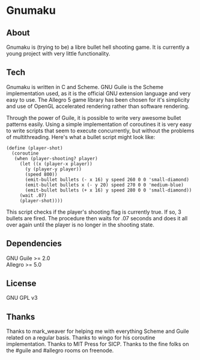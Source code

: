 Gnumaku
=======

About
-----
Gnumaku is (trying to be) a libre bullet hell shooting game. It is currently a young project with very little functionality.

Tech
----
Gnumaku is written in C and Scheme. GNU Guile is the Scheme implementation used, as it is the official GNU extension language and very easy to use.
The Allegro 5 game library has been chosen for it's simplicity and use of OpenGL accelerated rendering rather than software rendering.

Through the power of Guile, it is possible to write very awesome bullet patterns easily.
Using a simple implementation of coroutines it is very easy to write scripts that seem to execute concurrently, but without the problems of multithreading.
Here's what a bullet script might look like:

    (define (player-shot)
      (coroutine
       (when (player-shooting? player)
         (let ((x (player-x player))
    	   (y (player-y player))
    	   (speed 800))
           (emit-bullet bullets (- x 16) y speed 260 0 0 'small-diamond)
           (emit-bullet bullets x (- y 20) speed 270 0 0 'medium-blue)
           (emit-bullet bullets (+ x 16) y speed 280 0 0 'small-diamond))
         (wait .07)
         (player-shot))))

This script checks if the player's shooting flag is currently true. If so, 3 bullets are fired.
The procedure then waits for .07 seconds and does it all over again until the player is no longer in the shooting state.
    
Dependencies
------------
GNU Guile >= 2.0  
Allegro >= 5.0

License
-------
GNU GPL v3

Thanks
------
Thanks to mark_weaver for helping me with everything Scheme and Guile related on a regular basis.
Thanks to wingo for his coroutine implementation.
Thanks to MIT Press for SICP.
Thanks to the fine folks on the #guile and #allegro rooms on freenode.